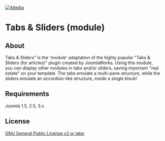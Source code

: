 [![Alledia](https://www.alledia.com/images/logo_circle_small.png)](https://www.alledia.com)

Tabs & Sliders (module)
============

## About

Tabs & Sliders" is the 'module' adaptation of the highly popular "Tabs & Sliders (for articles)" plugin created by JoomlaWorks. Using this module, you can display other modules in tabs and/or sliders, saving important "real estate" on your template. The tabs emulate a multi-pane structure, while the sliders emulate an accordion-like structure, inside a single block!

## Requirements

Joomla 1.5, 2.5, 3.x

## License

[GNU General Public License v2 or later](http://www.gnu.org/copyleft/gpl.html)
